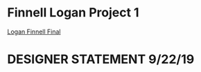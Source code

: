 # Finnell Logan Project 1
[Logan Finnell Final](https://creativecodingart2210fall2019section2.github.io/Finnell_Logan_ART2210/Projects/Final/Index.html)

# DESIGNER STATEMENT 9/22/19

